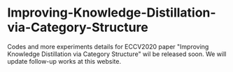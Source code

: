 # Improving-Knowledge-Distillation-via-Category-Structure
Codes and more experiments details for ECCV2020 paper "Improving Knowledge Distillation via Category Structure" wil be released soon. We will update follow-up works at this website.
